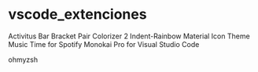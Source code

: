 # vscode_extenciones
Activitus Bar
Bracket Pair Colorizer 2
Indent-Rainbow
Material Icon Theme
Music Time for Spotify
Monokai Pro for Visual Studio Code


ohmyzsh
